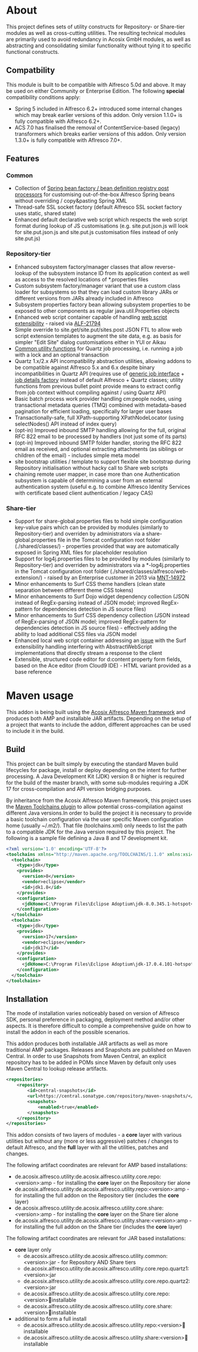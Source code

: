 # About
This project defines sets of utility constructs for Repository- or Share-tier modules as well as cross-cutting utilities. The resulting technical modules are primarily used to avoid redundancy in Acosix GmbH modules, as well as abstracting and consolidating similar functionality without tying it to specific functional constructs.

## Compatbility

This module is built to be compatible with Alfresco 5.0d and above. It may be used on either Community or Enterprise Edition. The following **special** compatibility conditions apply:

 - Spring 5 included in Alfresco 6.2+ introduced some internal changes which may break earlier versions of this addon. Only version 1.1.0+ is fully compatible with Alfresco 6.2+.
 - ACS 7.0 has finalised the removal of ContentService-based (legacy) transformers which breaks earlier versions of this addon. Only version 1.3.0+ is fully compatible with Aflresco 7.0+.

## Features

### Common
- Collection of [Spring bean factory / bean definition registry post processors](./docs/Common-Spring-Processors.md) for customising out-of-the-box Alfresco Spring beans without overriding / copy&pasting Spring XML
- Thread-safe SSL socket factory (default Alfresco SSL socket factory uses static, shared state)
- Enhanced default declarative web script which respects the web script format during lookup of JS customisations (e.g. site.put.json.js will look for site.put.json.js and site.put.js customisation files instead of only site.put.js) 

### Repository-tier
- Enhanced subsystem factory/manager classes that allow reverse-lookup of the subsystem instance ID from its application context as well as access to the resolved locations of *.properties files
- Custom subsystem factory/manager variant that use a custom class loader for subsystems so that they can load custom library JARs or different versions from JARs already included in Alfresco 
- Subsystem properties factory bean allowing subsystem properties to be exposed to other components as regular java.util.Properties objects
- Enhanced web script container capable of handling [web script extensibility](https://www.alfresco.com/blogs/developer/2012/05/23/webscript-extensibility-on-the-alfresco-repository/) - raised via [ALF-21794](https://issues.alfresco.com/jira/browse/ALF-21794)
- Simple override to site.get/site.put/sites.post JSON FTL to allow web script extension templates to augment the site data, e.g. as basis for simpler "Edit Site" dialog customisations either in YUI or Aikau
- [Common utility functions](./core/repository/src/main/java/de/acosix/alfresco/utility/repo/job/JobUtilities.java) for Quartz job processing, i.e. running a job with a lock and an optional transaction
- Quartz 1.x/2.x API incompatibility abstraction utilities, allowing addons to be compatible against Alfresco 5.x and 6.x despite binary incompatibilities in Quartz API (requires use of [generic job interface](./core/repository/src/main/java/de/acosix/alfresco/utility/repo/job/GenericJob.java) + [job details factory](./core/repository/src/main/java/de/acosix/alfresco/utility/repo/job/GenericJobDetailsFactoryBean.java) instead of default Alfresco + Quartz classes; utility functions from previous bullet point provide means to extract config from job context without compiling against / using Quartz API)
- Basic batch process work provider handling cm:people nodes, using transactional metadata queries (TMQ) combined with metadata-based pagination for efficient loading, specifically for larger user bases
- Transactionally-safe, full XPath-supporting XPathNodeLocator (using selectNodes() API instead of index query)
- (opt-in) Improved inbound SMTP handling allowing for the full, original RFC 822 email to be processed by handlers (not just some of its parts)
- (opt-in) Improved inbound SMTP folder handler, storing the RFC 822 email as received, and optional extracting attachments (as siblings or children of the email) - includes simple meta model
- site bootstrap utilities / template to support flexible site bootstrap during Repository initialisation without hacky call to Share web scripts
- chaining remote user mapper, in case more than one Authentication subsystem is capable of determining a user from an external authentication system (useful e.g. to combine Alfresco Identity Services with certificate based client authentication / legacy CAS)

### Share-tier
- Support for share-global.properties files to hold simple configuration key-value pairs which can be provided by modules (similarly to Repository-tier) and overriden by administrators via a share-global.properties file in the Tomcat configuration root folder (./shared/classes/) - properties provided that way are automatically exposed in Spring XML files for placeholder resolution
- Support for log4j.properties files to be provided by modules (similarly to Repository-tier) and overriden by administrators via a *-log4j.properties in the Tomcat configuration root folder (./shared/classes/alfresco/web-extension/) - raised by an Enterprise customer in 2013 via [MNT-14972](https://issues.alfresco.com/jira/browse/MNT-14972)
- Minor enhancements to Surf CSS theme handlers (clean state separation between different theme CSS tokens)
- Minor enhancements to Surf Dojo widget dependency collection (JSON instead of RegEx-parsing instead of JSON model; improved RegEx-pattern for dependencies detection in JS source files)
- Minor enhancements to Surf CSS dependency collection (JSON instead of RegEx-parsing of JSON model; improved RegEx-pattern for dependencies detection in JS source files) - effectively adding the ability to load additional CSS files via JSON model
- Enhanced local web script container addressing an [issue](https://issues.alfresco.com/jira/browse/ALF-21949) with the Surf extensibility handling interfering with AbstractWebScript implementations that directly stream a response to the client
- Extensible, structured code editor for d:content property form fields, based on the Ace editor (from Cloud9 IDE) - HTML variant provided as a base reference

# Maven usage

This addon is being built using the [Acosix Alfresco Maven framework](https://github.com/Acosix/alfresco-maven) and produces both AMP and installable JAR artifacts. Depending on the setup of a project that wants to include the addon, different approaches can be used to include it in the build.

## Build

This project can be built simply by executing the standard Maven build lifecycles for package, install or deploy depending on the intent for further processing. A Java Development Kit (JDK) version 8 or higher is required for the build of the master branch, with some sub-modules requiring a JDK 17 for cross-compilation and API version bridging purposes.

By inheritance from the Acosix Alfresco Maven framework, this project uses the [Maven Toolchains plugin](http://maven.apache.org/plugins/maven-toolchains-plugin/) to allow potential cross-compilation against different Java versions.In order to build the project it is necessary to provide a basic toolchain configuration via the user specific Maven configuration home (usually ~/.m2/). That file (toolchains.xml) only needs to list the path to a compatible JDK for the Java version required by this project. The following is a sample file defining a Java 8 and 17 development kit.

```xml
<?xml version='1.0' encoding='UTF-8'?>
<toolchains xmlns="http://maven.apache.org/TOOLCHAINS/1.1.0" xmlns:xsi="http://www.w3.org/2001/XMLSchema-instance" xsi:schemaLocation="http://maven.apache.org/TOOLCHAINS/1.1.0 http://maven.apache.org/xsd/toolchains-1.1.0.xsd">
  <toolchain>
    <type>jdk</type>
    <provides>
      <version>8</version>
      <vendor>eclipse</vendor>
      <id>jdk1.8</id>
    </provides>
    <configuration>
      <jdkHome>C:\Program Files\Eclipse Adoptium\jdk-8.0.345.1-hotspot</jdkHome>
    </configuration>
  </toolchain>
  <toolchain>
    <type>jdk</type>
    <provides>
      <version>17</version>
      <vendor>eclipse</vendor>
      <id>jdk17</id>
    </provides>
    <configuration>
      <jdkHome>C:\Program Files\Eclipse Adoptium\jdk-17.0.4.101-hotspot</jdkHome>
    </configuration>
  </toolchain>
</toolchains>
```

## Installation

The mode of installation varies noticeably based on version of Alfresco SDK, personal preference in packaging, deployment method and/or other aspects. It is therefore difficult to compile a comprehensive guide on how to install the addon in each of the possible scenarios.

This addon produces both installable JAR artifacts as well as more traditional AMP packages. Releases and Snapshots are published on Maven Central. In order to use Snapshots from Maven Central, an explicit repository has to be added in POMs since Maven by default only uses Maven Central to lookup release artifacts.

```xml
<repositories>
    <repository>
        <id>central-snapshots</id>
        <url>https://central.sonatype.com/repository/maven-snapshots/</url>
        <snapshots>
            <enabled>true</enabled>
        </snapshots>
    </repository>
</repositories>
```

This addon consists of two layers of modules - a **core** layer with various utilities but without any (more or less aggressive) patches / changes to default Alfresco, and the **full** layer with all the utilities, patches and changes.

The following artifact coordinates are relevant for AMP based installations:

- de.acosix.alfresco.utility:de.acosix.alfresco.utility.core.repo:&lt;version&gt;:amp - for installing the **core** layer on the Repository tier alone
- de.acosix.alfresco.utility:de.acosix.alfresco.utility.repo:&lt;version&gt;:amp - for installing the full addon on the Repository tier (includes the **core** layer)
- de.acosix.alfresco.utility:de.acosix.alfresco.utility.core.share:&lt;version&gt;:amp - for installing the **core** layer on the Share tier alone
- de.acosix.alfresco.utility:de.acosix.alfresco.utility.share:&lt;version&gt;:amp - for installing the full addon on the Share tier (includes the **core** layer)

The following artifact coordinates are relevant for JAR based installations:

- **core** layer only
    - de.acosix.alfresco.utility:de.acosix.alfresco.utility.common:&lt;version&gt;:jar - for Repository AND Share tiers
    - de.acosix.alfresco.utility:de.acosix.alfresco.utility.core.repo.quartz1:&lt;version&gt;:jar
    - de.acosix.alfresco.utility:de.acosix.alfresco.utility.core.repo.quartz2:&lt;version&gt;:jar
    - de.acosix.alfresco.utility:de.acosix.alfresco.utility.core.repo:&lt;version&gt;:jar:installable
    - de.acosix.alfresco.utility:de.acosix.alfresco.utility.core.share:&lt;version&gt;:jar:installable
- additional to form a full install
    - de.acosix.alfresco.utility:de.acosix.alfresco.utility.repo:&lt;version&gt;:jar:installable
    - de.acosix.alfresco.utility:de.acosix.alfresco.utility.share:&lt;version&gt;:jar:installable


